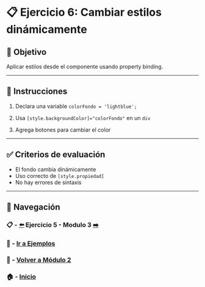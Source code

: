 # 📋 Ejercicio 6: Cambiar estilos dinámicamente

## 🎯 Objetivo
Aplicar estilos desde el componente usando property binding.

---

## 📝 Instrucciones
1. Declara una variable `colorFondo = 'lightblue';`

2. Usa `[style.backgroundColor]="colorFondo"` en un `div`

3. Agrega botones para cambiar el color

---

## ✅ Criterios de evaluación
- El fondo cambia dinámicamente
- Uso correcto de `[style.propiedad]`
- No hay errores de sintaxis

---

## 🔁 Navegación

### 📋 -  [⬅️](./Ejercicio_5.md) Ejercicio 5 - Modulo 3 [➡️](../../../Modulo_3_Directivas_Angular/Modulo_3.md)

### 🧪 - [Ir a Ejemplos](../../Ejemplos/README.md) 

### 📘 - [Volver a Módulo 2](../../Modulo_2.md) 

### 🏠 - [Inicio](../../../README.md)

